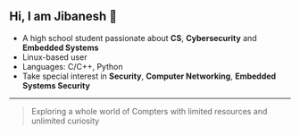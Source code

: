 ## Hi, I am Jibanesh 👋

- A high school student passionate about **CS**, **Cybersecurity** and **Embedded Systems**
- Linux-based user
- Languages: C/C++, Python
- Take special interest in **Security**, **Computer Networking**, **Embedded Systems Security**
---
>Exploring a whole world of Compters with limited resources and unlimited curiosity
